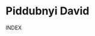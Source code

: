 <!DOCTYPE html>
<html lang="en">
<head>
  <h1>Piddubnyi David</h1>
</head>
<body>
  <p><a hfef="/WEB/index.html" target="blank">INDEX</a></p>
</body>
</hmtl>
